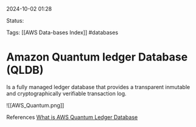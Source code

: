 2024-10-02 01:28

Status:

Tags:
[[AWS Data-bases Index]]
#databases

# Amazon Quantum ledger Database (QLDB)

Is a fully managed ledger database that provides a transparent inmutable and cryptographically verifiable transaction log.

![[AWS_Quantum.png]]


References 
[What is AWS Quantum Ledger Database](https://aws.amazon.com/qldb/)
